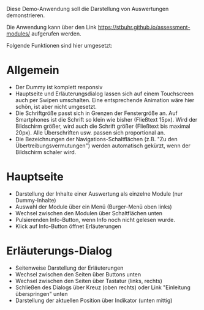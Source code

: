 Diese Demo-Anwendung soll die Darstellung von Auswertungen demonstrieren.

Die Anwendung kann über den Link https://stbuhr.github.io/assessment-modules/ aufgerufen werden.

Folgende Funktionen sind hier umgesetzt:

# Allgemein
- Der Dummy ist komplett responsiv
- Hauptseite und Erläuterungsdialog lassen sich auf einem Touchscreen auch per Swipen umschalten. Eine entsprechende Animation wäre hier schön, ist aber nicht umgesetzt.
- Die Schriftgröße passt sich in Grenzen der Fenstergröße an. Auf Smartphones ist die Schrift so klein wie bisher (Fließtext 15px). Wird der Bildschirm größer, wird auch die Schrift größer (Fließtext bis maximal 20px). Alle Überschriften usw. passen sich proportional an.
- Die Bezeichnungen der Navigations-Schaltflächen (z.B. "Zu den Übertreibungsvermutungen") werden automatisch gekürzt, wenn der Bildschirm schaler wird.

# Hauptseite
- Darstellung der Inhalte einer Auswertung als einzelne Module (nur Dummy-Inhalte)
- Auswahl der Module über ein Menü (Burger-Menü oben links)
- Wechsel zwischen den Modulen über Schaltflächen unten
- Pulsierenden Info-Button, wenn Info noch nicht gelesen wurde.
- Klick auf Info-Button öffnet Erläuterungen

# Erläuterungs-Dialog
- Seitenweise Darstellung der Erläuterungen
- Wechsel zwischen den Seiten über Buttons unten
- Wechsel zwischen den Seiten über Tastatur (links, rechts)
- Schließen des Dialogs über Kreuz (oben rechts) oder Link "Einleitung überspringen" unten
- Darstellung der aktuellen Position über Indikator (unten mittig)
